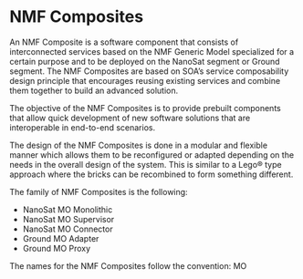 NMF Composites
============

An NMF Composite is a software component that consists of interconnected services based on the NMF Generic Model specialized for a certain purpose and to be deployed on the NanoSat segment or Ground segment. The NMF Composites are based on SOA’s service composability design principle that encourages reusing existing services and combine them together to build an advanced solution.

The objective of the NMF Composites is to provide prebuilt components that allow quick development of new software solutions that are interoperable in end-to-end scenarios.

The design of the NMF Composites is done in a modular and flexible manner which allows them to be reconfigured or adapted depending on the needs in the overall design of the system. This is similar to a Lego® type approach where the bricks can be recombined to form something different.


The family of NMF Composites is the following:
* NanoSat MO Monolithic
* NanoSat MO Supervisor
* NanoSat MO Connector
* Ground MO Adapter
* Ground MO Proxy



The names for the NMF Composites follow the convention: <Segment> MO <Purpose>


